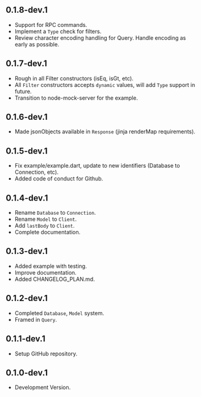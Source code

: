## 0.1.8-dev.1

-   Support for RPC commands.
-   Implement a `Type` check for filters.
-   Review character encoding handling for Query. Handle encoding as early as possible.

## 0.1.7-dev.1

-   Rough in all Filter constructors (isEq, isGt, etc).
-   All `Filter` constructors accepts `dynamic` values, will add `Type` support in future.
-   Transition to node-mock-server for the example.

## 0.1.6-dev.1

-   Made jsonObjects available in `Response` (jinja renderMap requirements).

## 0.1.5-dev.1

-   Fix example/example.dart, update to new identifiers (Database to Connection, etc).
-   Added code of conduct for Github.

## 0.1.4-dev.1

-   Rename `Database` to `Connection`.
-   Rename `Model` to `Client`.
-   Add `lastBody` to `Client`.
-   Complete documentation.

## 0.1.3-dev.1

-   Added example with testing.
-   Improve documentation.
-   Added CHANGELOG_PLAN.md.

## 0.1.2-dev.1

-   Completed `Database`, `Model` system.
-   Framed in `Query`.

## 0.1.1-dev.1

-   Setup GitHub repository.

## 0.1.0-dev.1

-   Development Version.
